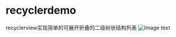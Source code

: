 # recyclerdemo
recyclerview实现简单的可展开折叠的二级树状结构列表
 ![Image text](https://raw.githubusercontent.com/18322693923/recyclerdemo/master/20190904170911.gif)
